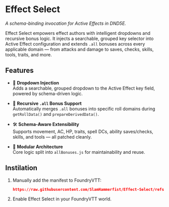 # Effect Select

_A schema-binding invocation for Active Effects in DND5E._

Effect Select empowers effect authors with intelligent dropdowns and recursive bonus logic. It injects a searchable, grouped key selector into Active Effect configuration and extends `.all` bonuses across every applicable domain — from attacks and damage to saves, checks, skills, tools, traits, and more.

## Features

- 🔽 **Dropdown Injection**  
  Adds a searchable, grouped dropdown to the Active Effect key field, powered by schema-driven logic.

- 🧠 **Recursive `.all` Bonus Support**  
  Automatically merges `.all` bonuses into specific roll domains during `getRollData()` and `prepareDerivedData()`.

- 🛠️ **Schema-Aware Extensibility**  
  Supports movement, AC, HP, traits, spell DCs, ability saves/checks, skills, and tools — all patched cleanly.

- 🧩 **Modular Architecture**  
  Core logic split into `allBonuses.js` for maintainability and reuse.

## Instilation

1. Manually add the manifest to FoundryVTT:
   ```json
   https://raw.githubusercontent.com/SlamHammerfist/Effect-Select/refs/heads/main/module.json
2. Enable Effect Select in your FoundryVTT world.
